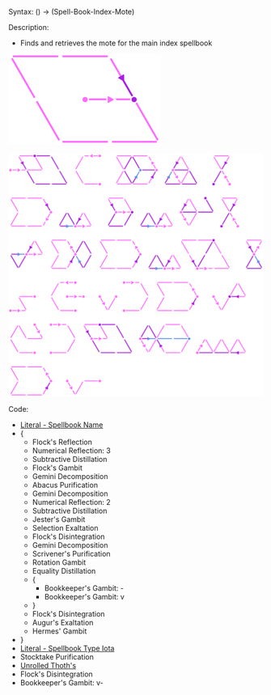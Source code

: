 Syntax:
() -> (Spell-Book-Index-Mote)

Description:
* Finds and retrieves the mote for the main index spellbook


![](../../../Images/Get%20Index%20Pattern.png)
 
![](../../../Images/Get%20Index%20(Mote%20Foci)%20Code.png)

Code:
* [Literal - Spellbook Name](Literal%20-%20Spellbook%20Name.md)
* {
	* Flock's Reflection
	* Numerical Reflection: 3
	* Subtractive Distillation
	* Flock's Gambit
	* Gemini Decomposition
	* Abacus Purification
	* Gemini Decomposition
	* Numerical Reflection: 2
	* Subtractive Distillation
	* Jester's Gambit
	* Selection Exaltation
	* Flock's Disintegration
	* Gemini Decomposition
	* Scrivener's Purification
	* Rotation Gambit
	* Equality Distillation
	* {
		*   Bookkeeper's Gambit: -
		*   Bookkeeper's Gambit: v
	* }
	* Flock's Disintegration
	* Augur's Exaltation
	* Hermes' Gambit
* }
* [Literal - Spellbook Type Iota](Literal%20-%20Spellbook%20Type%20Iota.md)
* Stocktake Purification
* [Unrolled Thoth's](../../Loop%20Unrolling/Unrolled%20Thoth's/Unrolled%20Thoth's.md)
* Flock's Disintegration
* Bookkeeper's Gambit: v-